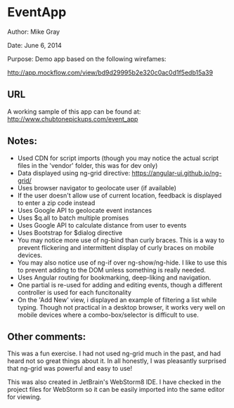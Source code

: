 EventApp
=========

Author: Mike Gray

Date: June 6, 2014

Purpose: Demo app based on the following wirefames:
	 
http://app.mockflow.com/view/bd9d29995b2e320c0ac0d1f5edb15a39

URL
--------------
A working sample of this app can be found at:
	http://www.chubtonepickups.com/event_app

Notes:
--------------
- Used CDN for script imports (though you may notice the actual script files in the 'vendor' folder, this was for dev only)
- Data displayed using ng-grid directive:
	https://angular-ui.github.io/ng-grid/
- Uses browser navigator to geolocate user (if available)
- If the user doesn't allow use of current location, feedback is displayed to enter a zip code instead
- Uses Google API to geolocate event instances
- Uses $q.all to batch multiple promises
- Uses Google API to calculate distance from user to events
- Uses Bootstrap for $dialog directive
- You may notice more use of ng-bind than curly braces. This is a way to prevent flickering and intermittent display of curly braces on mobile devices.
- You may also notice use of ng-if over ng-show/ng-hide. I like to use this to prevent adding to the DOM unless something is really needed.
- Uses Angular routing for bookmarking, deep-liking and navigation.
- One partial is re-used for adding and editing events, though a different controller is used for each funcitonality
- On the 'Add New' view, i displayed an example of filtering a list while typing. Though not practical in a desktop browser, it works very well on mobile devices where a combo-box/selector is difficult to use.


Other comments:
--------------
This was a fun exercise. 
I had not used ng-grid much in the past, and had heard not so great things about it.
In all honestly, I was pleasantly surprised that ng-grid was powerful and easy to use!

This was also created in JetBrain's WebStorm8 IDE.
I have checked in the project files for WebStorm so it can be easily imported into the same editor for viewing.